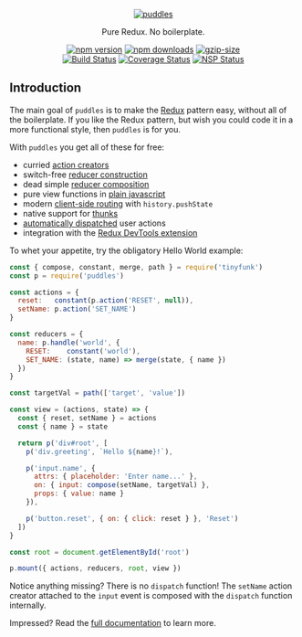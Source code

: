 <p align="center">
  <a href="#"><img src="https://user-images.githubusercontent.com/888052/31304037-9a1d36ba-aae6-11e7-913e-8cb5d61c561a.png" alt="puddles" style="max-width:100%;"></a>
</p>
<p align="center">
  Pure Redux. No boilerplate.
</p>
<p align="center">
  <a href="https://www.npmjs.com/package/puddles"><img src="https://img.shields.io/npm/v/puddles.svg" alt="npm version" style="max-width:100%;"></a>
  <a href="https://www.npmjs.com/package/puddles"><img src="https://img.shields.io/npm/dm/puddles.svg" alt="npm downloads" style="max-width:100%;"></a>
  <a href="#"><img src="https://img.shields.io/badge/size-6.34%20kB-blue.svg" alt="gzip-size" style="max-width:100%;"></a>
  <br />
  <a href="https://travis-ci.org/flintinatux/puddles"><img src="https://travis-ci.org/flintinatux/puddles.svg?branch=master" alt="Build Status" style="max-width:100%;"></a>
  <a href="https://coveralls.io/github/flintinatux/puddles?branch=master"><img src="https://coveralls.io/repos/github/flintinatux/puddles/badge.svg?branch=master" alt="Coverage Status" style="max-width:100%;"></a>
  <a href="https://nodesecurity.io/orgs/flintinatux/projects/3e6d861b-5dcc-449c-a606-37a8390a5d3e"><img src="https://nodesecurity.io/orgs/flintinatux/projects/3e6d861b-5dcc-449c-a606-37a8390a5d3e/badge" alt="NSP Status" style="max-width:100%;"></a>
</p>

## Introduction

The main goal of `puddles` is to make the [Redux](http://redux.js.org/) pattern easy, without all of the boilerplate.  If you like the Redux pattern, but wish you could code it in a more functional style, then `puddles` is for you.

With `puddles` you get all of these for free:

- curried [action creators](https://github.com/flintinatux/puddles/blob/master/docs/API.md#paction)
- switch-free [reducer construction](https://github.com/flintinatux/puddles/blob/master/docs/API.md#phandle)
- dead simple [reducer composition](https://github.com/flintinatux/puddles/blob/master/docs/API.md#pmount)
- pure view functions in [plain javascript](https://github.com/flintinatux/puddles/blob/master/docs/API.md#p)
- modern [client-side routing](https://github.com/flintinatux/puddles/blob/master/docs/API.md#pmount) with `history.pushState`
- native support for [thunks](https://github.com/flintinatux/puddles/blob/master/docs/API.md#pmount)
- [automatically dispatched](https://github.com/flintinatux/puddles/blob/master/docs/API.md#pmount) user actions
- integration with the [Redux DevTools extension](https://github.com/flintinatux/puddles/blob/master/docs/API.md#pmount)

To whet your appetite, try the obligatory Hello World example:

```js
const { compose, constant, merge, path } = require('tinyfunk')
const p = require('puddles')

const actions = {
  reset:   constant(p.action('RESET', null)),
  setName: p.action('SET_NAME')
}

const reducers = {
  name: p.handle('world', {
    RESET:    constant('world'),
    SET_NAME: (state, name) => merge(state, { name })
  })
}

const targetVal = path(['target', 'value'])

const view = (actions, state) => {
  const { reset, setName } = actions
  const { name } = state

  return p('div#root', [
    p('div.greeting', `Hello ${name}!`),

    p('input.name', {
      attrs: { placeholder: 'Enter name...' },
      on: { input: compose(setName, targetVal) },
      props: { value: name }
    }),

    p('button.reset', { on: { click: reset } }, 'Reset')
  ])
}

const root = document.getElementById('root')

p.mount({ actions, reducers, root, view })
```

Notice anything missing?  There is no `dispatch` function!  The `setName` action creator attached to the `input` event is composed with the `dispatch` function internally.

Impressed?  Read the [full documentation](https://github.com/flintinatux/puddles/blob/master/docs/API.md) to learn more.
